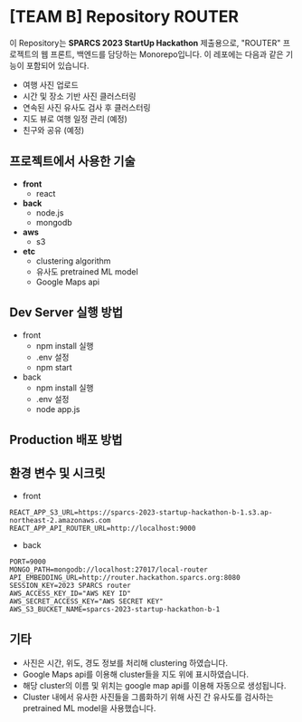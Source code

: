 # [TEAM B] Repository ROUTER

이 Repository는 **SPARCS 2023 StartUp Hackathon** 제출용으로, "ROUTER" 프로젝트의 웹 프론트, 백엔드를 담당하는 Monorepo입니다. 이 레포에는 다음과 같은 기능이 포함되어 있습니다.

- 여행 사진 업로드
- 시간 및 장소 기반 사진 클러스터링
- 연속된 사진 유사도 검사 후 클러스터링
- 지도 뷰로 여행 일정 관리 (예정)
- 친구와 공유 (예정)

## 프로젝트에서 사용한 기술

- **front**
  - react
- **back**
  - node.js
  - mongodb
- **aws**
  - s3
- **etc**
  - clustering algorithm
  - 유사도 pretrained ML model
  - Google Maps api

## Dev Server 실행 방법

- front
  - npm install 실행
  - .env 설정
  - npm start
- back
  - npm install 실행
  - .env 설정
  - node app.js

## Production 배포 방법

## 환경 변수 및 시크릿

- front

```
REACT_APP_S3_URL=https://sparcs-2023-startup-hackathon-b-1.s3.ap-northeast-2.amazonaws.com
REACT_APP_API_ROUTER_URL=http://localhost:9000
```

- back

```
PORT=9000
MONGO_PATH=mongodb://localhost:27017/local-router
API_EMBEDDING_URL=http://router.hackathon.sparcs.org:8080
SESSION_KEY=2023 SPARCS router
AWS_ACCESS_KEY_ID="AWS KEY ID"
AWS_SECRET_ACCESS_KEY="AWS SECRET KEY"
AWS_S3_BUCKET_NAME=sparcs-2023-startup-hackathon-b-1
```

## 기타

- 사진은 시간, 위도, 경도 정보를 처리해 clustering 하였습니다.
- Google Maps api를 이용해 cluster들을 지도 위에 표시하였습니다.
- 해당 cluster의 이름 및 위치는 google map api를 이용해 자동으로 생성됩니다.
- Cluster 내에서 유사한 사진들을 그룹화하기 위해 사진 간 유사도를 검사하는 pretrained ML model을 사용했습니다.
